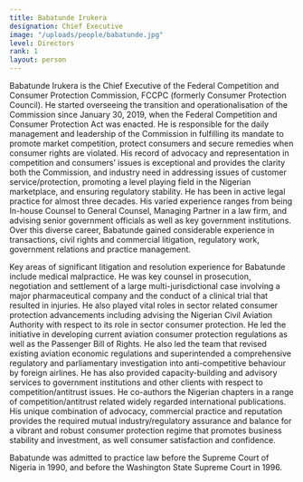 ```yaml
---
title: Babatunde Irukera
designation: Chief Executive
image: "/uploads/people/babatunde.jpg"
level: Directors
rank: 1
layout: person
---
```


Babatunde Irukera is the Chief Executive of the Federal Competition and Consumer Protection Commission, FCCPC (formerly Consumer Protection Council). He started overseeing the transition and operationalisation of the Commission since January 30, 2019, when the Federal Competition and Consumer Protection Act was enacted. He is responsible for the daily management and leadership of the Commission in fulfilling its mandate to promote market competition, protect consumers and secure remedies when consumer rights are violated. His record of advocacy and representation in competition and consumers’ issues is exceptional and provides the clarity both the Commission, and industry need in addressing issues of customer service/protection, promoting a level playing field in the Nigerian marketplace, and ensuring regulatory stability.  He has been in active legal practice for almost three decades. His varied experience ranges from being In-house Counsel to General Counsel, Managing Partner in a law firm, and advising senior government officials as well as key government institutions. Over this diverse career, Babatunde gained considerable experience in transactions, civil rights and commercial litigation, regulatory work, government relations and practice management.  

Key areas of significant litigation and resolution experience for Babatunde include medical malpractice.  He was key counsel in prosecution, negotiation and settlement of a large multi-jurisdictional case involving a major pharmaceutical company and the conduct of a clinical trial that resulted in injuries. He also played vital roles in sector related consumer protection advancements including advising the Nigerian Civil Aviation Authority with respect to its role in sector consumer protection. He led the initiative in developing current aviation consumer protection regulations as well as the Passenger Bill of Rights. He also led the team that revised existing aviation economic regulations and superintended a comprehensive regulatory and parliamentary investigation into anti-competitive behaviour by foreign airlines. He has also provided capacity-building and advisory services to government institutions and other clients with respect to competition/antitrust issues. He co-authors the Nigerian chapters in a range of competition/antitrust related widely regarded international publications.  His unique combination of advocacy, commercial practice and reputation provides the required mutual industry/regulatory assurance and balance for a vibrant and robust consumer protection regime that promotes business stability and investment, as well consumer satisfaction and confidence.  

Babatunde was admitted to practice law before the Supreme Court of Nigeria in 1990, and before the Washington State Supreme Court in 1996. 
 